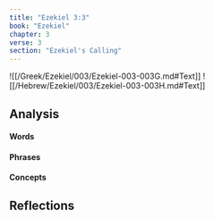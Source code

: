 ```yaml
---
title: "Ezekiel 3:3"
book: "Ezekiel"
chapter: 3
verse: 3
section: "Ezekiel's Calling"
---
```

![[/Greek/Ezekiel/003/Ezekiel-003-003G.md#Text]]
![[/Hebrew/Ezekiel/003/Ezekiel-003-003H.md#Text]]

## Analysis

#### Words

#### Phrases

#### Concepts

## Reflections
